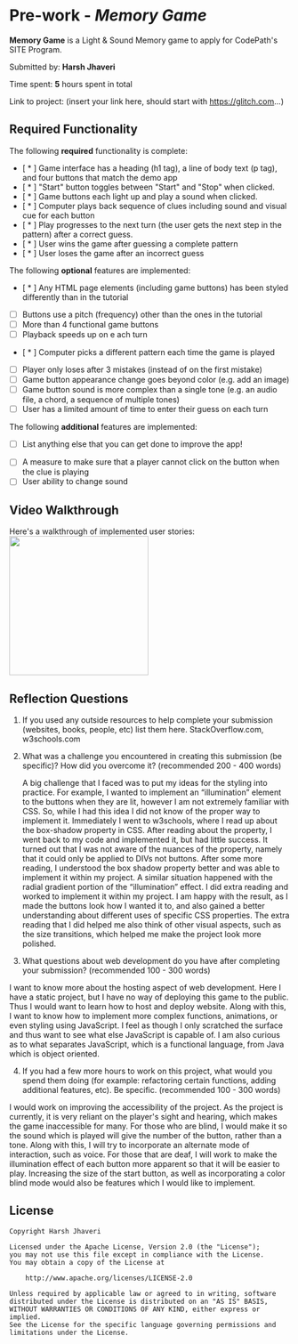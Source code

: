 # Pre-work - _Memory Game_

**Memory Game** is a Light & Sound Memory game to apply for CodePath's SITE Program.

Submitted by: **Harsh Jhaveri**

Time spent: **5** hours spent in total

Link to project: (insert your link here, should start with https://glitch.com...)

## Required Functionality

The following **required** functionality is complete:

- [ * ] Game interface has a heading (h1 tag), a line of body text (p tag), and four buttons that match the demo app
- [ * ] "Start" button toggles between "Start" and "Stop" when clicked.
- [ * ] Game buttons each light up and play a sound when clicked.
- [ * ] Computer plays back sequence of clues including sound and visual cue for each button
- [ * ] Play progresses to the next turn (the user gets the next step in the pattern) after a correct guess.
- [ * ] User wins the game after guessing a complete pattern
- [ * ] User loses the game after an incorrect guess

The following **optional** features are implemented:

- [ * ] Any HTML page elements (including game buttons) has been styled differently than in the tutorial
- [ ] Buttons use a pitch (frequency) other than the ones in the tutorial
- [ ] More than 4 functional game buttons
- [ ] Playback speeds up on e ach turn
- [ * ] Computer picks a different pattern each time the game is played
- [ ] Player only loses after 3 mistakes (instead of on the first mistake)
- [ ] Game button appearance change goes beyond color (e.g. add an image)
- [ ] Game button sound is more complex than a single tone (e.g. an audio file, a chord, a sequence of multiple tones)
- [ ] User has a limited amount of time to enter their guess on each turn

The following **additional** features are implemented:

- [ ] List anything else that you can get done to improve the app!

* [ ] A measure to make sure that a player cannot click on the button when the clue is playing
* [ ] User ability to change sound

## Video Walkthrough

Here's a walkthrough of implemented user stories:
<img src="http://g.recordit.co/LflhIOUnWL.gif" width=250 height=250><br>

## Reflection Questions

1. If you used any outside resources to help complete your submission (websites, books, people, etc) list them here.
   StackOverflow.com, w3schools.com

2. What was a challenge you encountered in creating this submission (be specific)? How did you overcome it? (recommended 200 - 400 words)
   
   A big challenge that I faced was to put my ideas for the styling into practice. 
   For example, I wanted to implement an “illumination” element to the buttons when they are lit, 
   however I am not extremely familiar with CSS. So, while I had this idea I did not know of the proper way to implement it. 
   Immediately I went to w3schools, where I read up about the box-shadow property in CSS. 
   After reading about the property, I went back to my code and implemented it, but had little success. It turned out that I was not aware of the nuances of the property, namely that it could only be applied to DIVs not buttons. After some more reading, I understood the box shadow property better and was able to implement it within my project. A similar situation happened with the radial gradient portion of the “illumination” effect. I did extra reading and worked to implement it within my project. I am happy with the result, as I made the buttons look how I wanted it to, and also gained a better understanding about different uses of specific CSS properties. The extra reading that I did helped me also think of other visual aspects, such as the size transitions, which helped me make the project look more polished.

3. What questions about web development do you have after completing your submission? (recommended 100 - 300 words)
  
  I want to know more about the hosting aspect of web development. Here I have a static project, but I have no way of deploying this game to the public. 
  Thus I would want to learn how to host and deploy website. Along with this, I want to know how to implement more complex functions, animations, or even styling
  using JavaScript. I feel as though I only scratched the surface and thus want to see what else JavaScript is capable of. I am also curious as to what separates JavaScript, which is 
  a functional language, from Java which is object oriented. 

4. If you had a few more hours to work on this project, what would you spend them doing (for example: refactoring certain functions, adding additional features, etc). Be specific. (recommended 100 - 300 words)

I would work on improving the accessibility of the project. 
As the project is currently, it is very reliant on the player's sight and hearing, 
which makes the game inaccessible for many. For those who are blind, I would make it so the sound which is played will give the number of the button, rather than a tone. Along with this, I will try to
incorporate an alternate mode of interaction, such as voice. For those that are deaf, I will work to make the illumination effect of each button more apparent so that it will be easier to play. 
Increasing the size of the start button, as well as incorporating a color blind mode would also be features which I would like to implement. 

## License

    Copyright Harsh Jhaveri

    Licensed under the Apache License, Version 2.0 (the "License");
    you may not use this file except in compliance with the License.
    You may obtain a copy of the License at

        http://www.apache.org/licenses/LICENSE-2.0

    Unless required by applicable law or agreed to in writing, software
    distributed under the License is distributed on an "AS IS" BASIS,
    WITHOUT WARRANTIES OR CONDITIONS OF ANY KIND, either express or implied.
    See the License for the specific language governing permissions and
    limitations under the License.
